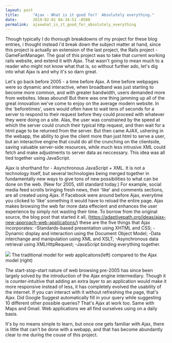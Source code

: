```yaml
---
layout: post
title:      "Ajax - What is it good for?  Absolutely everything."
date:       2019-02-01 04:34:51 -0500
permalink:  ajaxwhat_is_it_good_for_absolutely_everything
---
```


Though typically I do thorough breakdowns of my project for these blog entries, i thought instead i'd break down the subject matter at hand, since this project is actually an extension of the last project, the Rails project - GameFanManager.  The goal of this project was to take that current working rails website, and extend it with Ajax.  That wasn't going to mean much to a reader who might not know what that is, so without further ado, let's dig into what Ajax is and why it's so darn great.

Let's go back before 2005 - a time before Ajax.  A time before webpages were so dynamic and interactive, when broadband was just starting to become more common, and with greater bandwidth, users demanded more from websites.  Ideas abound!  But there was one thing jamming up all of the great innovation we've come to enjoy on the average modern website.  In the 'beforetimes', users would often have to wait tens of seconds for a server to respond to their request before they could proceed with whatever they were doing on a site.  Alas, the user was constrained by the speed at which the server could crunch their typical http request, and then wait for a html page to be returned from the server.  But then came AJAX, ushering in the webapp, the ability to give the client more than just html to serve a user, but an interactive engine that could do all the crunching on the clientside, saving valuable server-side resources, while much less intrusive XML could fetch and make adjustments to server data as neccessary.  This idea was all tied together using JavaScript.

Ajax is shorthand for - Asynchronous JavaScript + XML.  It is not a technology itself, but several technologies being merged together in fundamentally new ways to give tons of new possibilities to what can be done on the web.  (New for 2005, still standard today.)  For example, social media feed scrolls bringing fresh news, their 'like' and comments sections, are all created using Ajax.  If Facebook were around before Ajax, everytime you clicked to 'like' something it would have to reload the entire page.  Ajax makes browsing the web far more data effecient and enhances the user experience by simply not wasting their time.  To borrow from the original source, the blog post that started it all, (https://adaptivepath.org/ideas/ajax-new-approach-web-applications/) these are the five things that Ajax incorporates:
-Standards-based presentation using XHTML and CSS;
-Dynamic display and interaction using the Document Object Model;
-Data interchange and manipulation using XML and XSLT;
-Asynchronous data retrieval using XMLHttpRequest;
-JavaScript binding everything together.

![](https://adaptivepath.org/uploads/archive/images/publications/essays/ajax-fig1_small.png?timestamp=1549011366669)
The traditional model for web applicaitons(left) compared to the Ajax model (right)

The start-stop-start nature of web browsing pre-2005 has since been largely solved by the introduction of the Ajax engine intermediary.  Though it is counter-intuitive that adding an extra layer to an application would make it more responsive instead of less, it has completely evolved the usability of the internet.  If you can interact with it without refreshing the page, that's Ajax.  Did Google Suggest automatically fill in your query while suggesting 10 different other possible queries?  That's Ajax at work too.  Same with Maps and Gmail.  Web applications we all find ourselves using on a daily basis.

It's by no means simple to learn, but once one gets familiar with Ajax, there is little that can't be done with a webapp, and that has become abundantly clear to me during the couse of this project.
